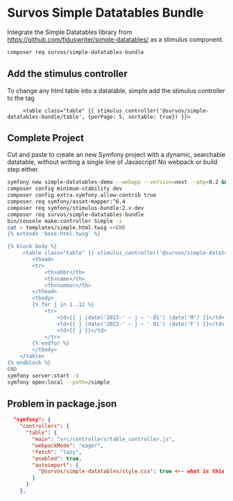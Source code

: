 # Survos Simple Datatables Bundle

Integrate the Simple Datatables library from https://github.com/fiduswriter/simple-datatables/ as a stimulus component.


```bash
composer req survos/simple-datatables-bundle
```

## Add the stimulus controller

To change any html table into a datatable, simple add the stimulus controller to the tag

```twig
     <table class="table" {{ stimulus_controller('@survos/simple-datatables-bundle/table', {perPage: 5, sortable: true}) }}>
```

## Complete Project

Cut and paste to create an new Symfony project with a dynamic, searchable datatable, without writing a single line of Javascript!  No webpack or build step either.

```bash
symfony new simple-datatables-demo --webapp --version=next --php=8.2 && cd simple-datatables-demo
composer config minimum-stability dev
composer config extra.symfony.allow-contrib true
composer req symfony/asset-mapper:^6.4
composer req symfony/stimulus-bundle:2.x-dev
composer req survos/simple-datatables-bundle
bin/console make:controller Simple -i
cat > templates/simple.html.twig <<END
{% extends 'base.html.twig' %}

{% block body %}
     <table class="table" {{ stimulus_controller('@survos/simple-datatables-bundle/table', {perPage: 5, sortable: true}) }}>
        <thead>
        <tr>
            <th>abbr</th>
            <th>name</th>
            <th>number</th>
        </thead>
        <tbody>
        {% for j in 1..12 %}
            <tr>
                <td>{{ j |date('2023-' ~ j ~ '-01') |date('M') }}</td>
                <td>{{ j |date('2023-' ~ j ~ '-01') |date('F') }}</td>
                <td>{{ j }}</td>
            </tr>
        {% endfor %}
        </tbody>
    </table>
{% endblock %}
END
symfony server:start -d
symfony open:local --path=/simple
```



## Problem in package.json

```json
  "symfony": {
    "controllers": {
      "table": {
        "main": "src/controllers/table_controller.js",
        "webpackMode": "eager",
        "fetch": "lazy",
        "enabled": true,
        "autoimport": {
          "@survos/simple-datatables/style.css": true <-- what is this supposed to be?
        }
      }
    },

```
